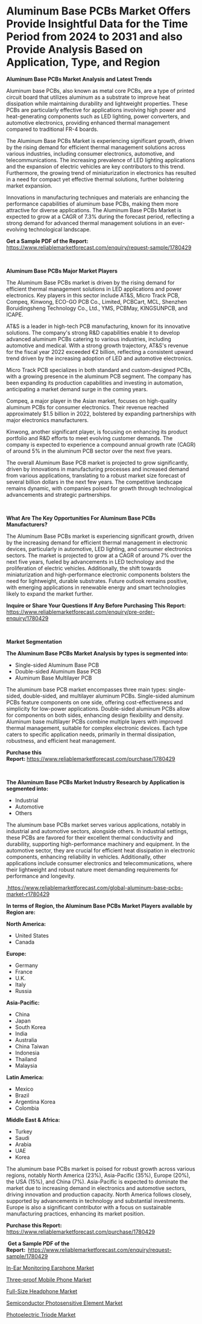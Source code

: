 <p><h1>Aluminum Base PCBs Market Offers Provide Insightful Data for the Time Period from 2024 to 2031 and also Provide Analysis Based on Application, Type, and Region</h1></p><p><strong>Aluminum Base PCBs Market Analysis and Latest Trends</strong></p>
<p><p>Aluminum base PCBs, also known as metal core PCBs, are a type of printed circuit board that utilizes aluminum as a substrate to improve heat dissipation while maintaining durability and lightweight properties. These PCBs are particularly effective for applications involving high power and heat-generating components such as LED lighting, power converters, and automotive electronics, providing enhanced thermal management compared to traditional FR-4 boards.</p><p>The Aluminum Base PCBs Market is experiencing significant growth, driven by the rising demand for efficient thermal management solutions across various industries, including consumer electronics, automotive, and telecommunications. The increasing prevalence of LED lighting applications and the expansion of electric vehicles are key contributors to this trend. Furthermore, the growing trend of miniaturization in electronics has resulted in a need for compact yet effective thermal solutions, further bolstering market expansion.</p><p>Innovations in manufacturing techniques and materials are enhancing the performance capabilities of aluminum base PCBs, making them more attractive for diverse applications. The Aluminum Base PCBs Market is expected to grow at a CAGR of 7.3% during the forecast period, reflecting a strong demand for advanced thermal management solutions in an ever-evolving technological landscape.</p></p>
<p><strong>Get a Sample PDF of the Report:&nbsp;</strong> <a href="https://www.reliablemarketforecast.com/enquiry/request-sample/1780429?utm_campaign=1108&utm_medium=2&utm_source=Github&utm_content=ia&utm_term=13102024&utm_id=aluminum-base-pcbs">https://www.reliablemarketforecast.com/enquiry/request-sample/1780429</a></p>
<p>&nbsp;</p>
<p><strong>Aluminum Base PCBs Major Market Players</strong></p>
<p><p>The Aluminum Base PCBs market is driven by the rising demand for efficient thermal management solutions in LED applications and power electronics. Key players in this sector include AT&S, Micro Track PCB, Compeq, Kinwong, ECO-GO PCB Co., Limited, PCBCart, MCL, Shenzhen Boruidingsheng Technology Co., Ltd., YMS, PCBMay, KINGSUNPCB, and ICAPE.</p><p>AT&S is a leader in high-tech PCB manufacturing, known for its innovative solutions. The company's strong R&D capabilities enable it to develop advanced aluminum PCBs catering to various industries, including automotive and medical. With a strong growth trajectory, AT&S's revenue for the fiscal year 2022 exceeded €2 billion, reflecting a consistent upward trend driven by the increasing adoption of LED and automotive electronics.</p><p>Micro Track PCB specializes in both standard and custom-designed PCBs, with a growing presence in the aluminum PCB segment. The company has been expanding its production capabilities and investing in automation, anticipating a market demand surge in the coming years.</p><p>Compeq, a major player in the Asian market, focuses on high-quality aluminum PCBs for consumer electronics. Their revenue reached approximately $1.5 billion in 2022, bolstered by expanding partnerships with major electronics manufacturers.</p><p>Kinwong, another significant player, is focusing on enhancing its product portfolio and R&D efforts to meet evolving customer demands. The company is expected to experience a compound annual growth rate (CAGR) of around 5% in the aluminum PCB sector over the next five years.</p><p>The overall Aluminum Base PCB market is projected to grow significantly, driven by innovations in manufacturing processes and increased demand from various applications, translating to a robust market size forecast of several billion dollars in the next few years. The competitive landscape remains dynamic, with companies poised for growth through technological advancements and strategic partnerships.</p></p>
<p>&nbsp;</p>
<p><strong>What Are The Key Opportunities For Aluminum Base PCBs Manufacturers?</strong></p>
<p><p>The Aluminum Base PCBs market is experiencing significant growth, driven by the increasing demand for efficient thermal management in electronic devices, particularly in automotive, LED lighting, and consumer electronics sectors. The market is projected to grow at a CAGR of around 7% over the next five years, fueled by advancements in LED technology and the proliferation of electric vehicles. Additionally, the shift towards miniaturization and high-performance electronic components bolsters the need for lightweight, durable substrates. Future outlook remains positive, with emerging applications in renewable energy and smart technologies likely to expand the market further.</p></p>
<p><strong>Inquire or Share Your Questions If Any Before Purchasing This Report:</strong> <a href="https://www.reliablemarketforecast.com/enquiry/pre-order-enquiry/1780429?utm_campaign=1108&utm_medium=2&utm_source=Github&utm_content=ia&utm_term=13102024&utm_id=aluminum-base-pcbs">https://www.reliablemarketforecast.com/enquiry/pre-order-enquiry/1780429</a></p>
<p>&nbsp;</p>
<p><strong>Market Segmentation</strong></p>
<p><strong>The Aluminum Base PCBs Market Analysis by types is segmented into:</strong></p>
<p><ul><li>Single-sided Aluminum Base PCB</li><li>Double-sided Aluminum Base PCB</li><li>Aluminum Base Multilayer PCB</li></ul></p>
<p><p>The aluminum base PCB market encompasses three main types: single-sided, double-sided, and multilayer aluminum PCBs. Single-sided aluminum PCBs feature components on one side, offering cost-effectiveness and simplicity for low-power applications. Double-sided aluminum PCBs allow for components on both sides, enhancing design flexibility and density. Aluminum base multilayer PCBs combine multiple layers with improved thermal management, suitable for complex electronic devices. Each type caters to specific application needs, primarily in thermal dissipation, robustness, and efficient heat management.</p></p>
<p><strong>Purchase this Report:&nbsp;</strong><a href="https://www.reliablemarketforecast.com/purchase/1780429?utm_campaign=1108&utm_medium=2&utm_source=Github&utm_content=ia&utm_term=13102024&utm_id=aluminum-base-pcbs">https://www.reliablemarketforecast.com/purchase/1780429</a></p>
<p>&nbsp;</p>
<p><strong>The Aluminum Base PCBs Market Industry Research by Application is segmented into:</strong></p>
<p><ul><li>Industrial</li><li>Automotive</li><li>Others</li></ul></p>
<p><p>The aluminum base PCBs market serves various applications, notably in industrial and automotive sectors, alongside others. In industrial settings, these PCBs are favored for their excellent thermal conductivity and durability, supporting high-performance machinery and equipment. In the automotive sector, they are crucial for efficient heat dissipation in electronic components, enhancing reliability in vehicles. Additionally, other applications include consumer electronics and telecommunications, where their lightweight and robust nature meet demanding requirements for performance and longevity.</p></p>
<p><a href="https://www.reliablemarketforecast.com/global-aluminum-base-pcbs-market-r1780429?utm_campaign=1108&utm_medium=2&utm_source=Github&utm_content=ia&utm_term=13102024&utm_id=aluminum-base-pcbs">&nbsp;https://www.reliablemarketforecast.com/global-aluminum-base-pcbs-market-r1780429</a></p>
<p><strong>In terms of Region, the Aluminum Base PCBs Market Players available by Region are:</strong></p>
<p>
    <p> <strong> North America: </strong>
        <ul>
            <li>United States</li>
            <li>Canada</li>
        </ul>
        </p> 
    <p> <strong> Europe: </strong>
        <ul>
            <li>Germany</li>
            <li>France</li>
            <li>U.K.</li>
            <li>Italy</li>
            <li>Russia</li>
        </ul>
        </p> 
    <p> <strong> Asia-Pacific: </strong>
        <ul>
            <li>China</li>
            <li>Japan</li>
            <li>South Korea</li>
            <li>India</li>
            <li>Australia</li>
            <li>China Taiwan</li>
            <li>Indonesia</li>
            <li>Thailand</li>
            <li>Malaysia</li>
        </ul>
        </p> 
    <p> <strong> Latin America: </strong>
        <ul>
            <li>Mexico</li>
            <li>Brazil</li>
            <li>Argentina Korea</li>
            <li>Colombia</li>
        </ul>
        </p> 
    <p> <strong> Middle East & Africa: </strong>
        <ul>
            <li>Turkey</li>
            <li>Saudi</li>
            <li>Arabia</li>
            <li>UAE</li>
            <li>Korea</li>
        </ul>
    </p>
    </p>
<p><p>The aluminum base PCBs market is poised for robust growth across various regions, notably North America (23%), Asia-Pacific (35%), Europe (20%), the USA (15%), and China (7%). Asia-Pacific is expected to dominate the market due to increasing demand in electronics and automotive sectors, driving innovation and production capacity. North America follows closely, supported by advancements in technology and substantial investments. Europe is also a significant contributor with a focus on sustainable manufacturing practices, enhancing its market position.</p></p>
<p><strong>Purchase this Report: </strong><a href="https://www.reliablemarketforecast.com/purchase/1780429?utm_campaign=1108&utm_medium=2&utm_source=Github&utm_content=ia&utm_term=13102024&utm_id=aluminum-base-pcbs">https://www.reliablemarketforecast.com/purchase/1780429</a></p>
<p>&nbsp;<strong>Get a Sample PDF of the Report:&nbsp;&nbsp;</strong><a href="https://www.reliablemarketforecast.com/enquiry/request-sample/1780429?utm_campaign=1108&utm_medium=2&utm_source=Github&utm_content=ia&utm_term=13102024&utm_id=aluminum-base-pcbs">https://www.reliablemarketforecast.com/enquiry/request-sample/1780429</a></p>
<p><strong></strong></p>
<p><p><a href="https://www.linkedin.com/pulse/in-ear-monitoring-earphone-market-size-share-analysis--7vvlc?utm_campaign=1108&utm_medium=2&utm_source=Github&utm_content=ia&utm_term=13102024&utm_id=aluminum-base-pcbs">In-Ear Monitoring Earphone Market</a></p><p><a href="https://www.linkedin.com/pulse/three-proof-mobile-phone-market-opportunities-emerging-global-swp6c?utm_campaign=1108&utm_medium=2&utm_source=Github&utm_content=ia&utm_term=13102024&utm_id=aluminum-base-pcbs">Three-proof Mobile Phone Market</a></p><p><a href="https://www.linkedin.com/pulse/navigating-global-full-size-headphone-market-landscape-lebqc?utm_campaign=1108&utm_medium=2&utm_source=Github&utm_content=ia&utm_term=13102024&utm_id=aluminum-base-pcbs">Full-Size Headphone Market</a></p><p><a href="https://github.com/rozh43oreder/Market-Research-Report-List-1/blob/main/semiconductor-photosensitive-element-market.md?utm_campaign=1108&utm_medium=2&utm_source=Github&utm_content=ia&utm_term=13102024&utm_id=aluminum-base-pcbs">Semiconductor Photosensitive Element Market</a></p><p><a href="https://github.com/halkoitweden3/Market-Research-Report-List-1/blob/main/photoelectric-triode-market.md?utm_campaign=1108&utm_medium=2&utm_source=Github&utm_content=ia&utm_term=13102024&utm_id=aluminum-base-pcbs">Photoelectric Triode Market</a></p></p>